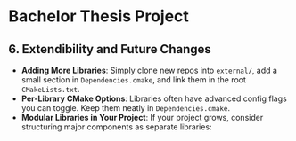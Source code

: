 # Bachelor Thesis Project



## 6. Extendibility and Future Changes

- **Adding More Libraries**: Simply clone new repos into `external/`, add a small section in `Dependencies.cmake`, and link them in the root `CMakeLists.txt`.
- **Per-Library CMake Options**: Libraries often have advanced config flags you can toggle. Keep them neatly in `Dependencies.cmake`.
- **Modular Libraries in Your Project**: If your project grows, consider structuring major components as separate libraries: